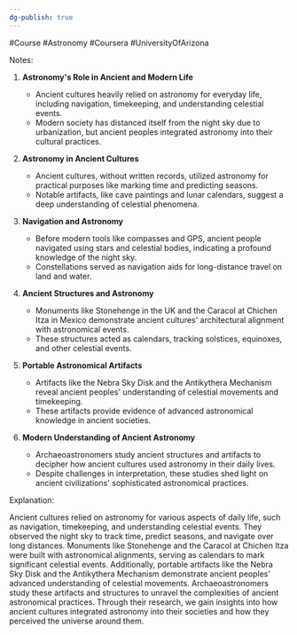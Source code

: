 ```yaml
---
dg-publish: true
---
```

#Course #Astronomy #Coursera #UniversityOfArizona 

Notes:

1. **Astronomy's Role in Ancient and Modern Life**
   - Ancient cultures heavily relied on astronomy for everyday life, including navigation, timekeeping, and understanding celestial events.
   - Modern society has distanced itself from the night sky due to urbanization, but ancient peoples integrated astronomy into their cultural practices.

2. **Astronomy in Ancient Cultures**
   - Ancient cultures, without written records, utilized astronomy for practical purposes like marking time and predicting seasons.
   - Notable artifacts, like cave paintings and lunar calendars, suggest a deep understanding of celestial phenomena.

3. **Navigation and Astronomy**
   - Before modern tools like compasses and GPS, ancient people navigated using stars and celestial bodies, indicating a profound knowledge of the night sky.
   - Constellations served as navigation aids for long-distance travel on land and water.

4. **Ancient Structures and Astronomy**
   - Monuments like Stonehenge in the UK and the Caracol at Chichen Itza in Mexico demonstrate ancient cultures' architectural alignment with astronomical events.
   - These structures acted as calendars, tracking solstices, equinoxes, and other celestial events.

5. **Portable Astronomical Artifacts**
   - Artifacts like the Nebra Sky Disk and the Antikythera Mechanism reveal ancient peoples' understanding of celestial movements and timekeeping.
   - These artifacts provide evidence of advanced astronomical knowledge in ancient societies.

6. **Modern Understanding of Ancient Astronomy**
   - Archaeoastronomers study ancient structures and artifacts to decipher how ancient cultures used astronomy in their daily lives.
   - Despite challenges in interpretation, these studies shed light on ancient civilizations' sophisticated astronomical practices.

Explanation:

Ancient cultures relied on astronomy for various aspects of daily life, such as navigation, timekeeping, and understanding celestial events. They observed the night sky to track time, predict seasons, and navigate over long distances. Monuments like Stonehenge and the Caracol at Chichen Itza were built with astronomical alignments, serving as calendars to mark significant celestial events. Additionally, portable artifacts like the Nebra Sky Disk and the Antikythera Mechanism demonstrate ancient peoples' advanced understanding of celestial movements. Archaeoastronomers study these artifacts and structures to unravel the complexities of ancient astronomical practices. Through their research, we gain insights into how ancient cultures integrated astronomy into their societies and how they perceived the universe around them.